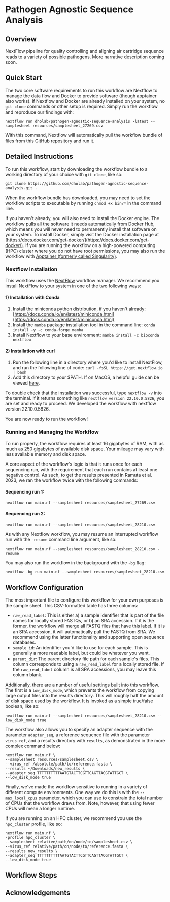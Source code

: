 # Pathogen Agnostic Sequence Analysis

## Overview

NextFlow pipeline for quality controlling and aligning air cartridge sequence reads to a variety of possible pathogens. More narrative description coming soon.

## Quick Start

The two core software requirements to run this workflow are Nextflow to manage the data flow and Docker to provide software (though apptainer also works). If Nextflow and Docker are already installed on your system, no `git clone` commands or other setup is required. Simply run the workflow and reproduce our findings with:

```
nextflow run dholab/pathogen-agnostic-sequence-analysis -latest --samplesheet resources/samplesheet_27269.csv
```

With this command, Nextflow will automatically pull the workflow bundle of files from this GitHub repository and run it.

## Detailed Instructions

To run this workflow, start by downloading the workflow bundle to a working directory of your choice with `git clone`, like so:

```
git clone https://github.com/dholab/pathogen-agnostic-sequence-analysis.git .
```

When the workflow bundle has downloaded, you may need to set the workflow scripts to executable by running `chmod +x bin/*` in the command line.

If you haven't already, you will also need to install the Docker engine. The workflow pulls all the software it needs automatically from Docker Hub, which means you will never need to permanently install that software on your system. To install Docker, simply visit the Docker installation page at [https://docs.docker.com/get-docker/](https://docs.docker.com/get-docker/). If you are running the workflow on a high-powered computing (HPC) cluster where you do not have root permissions, you may also run the workflow with [Apptainer (formerly called Singularity)](https://apptainer.org/).

### Nextflow Installation

This workflow uses the [NextFlow](https://www.nextflow.io/) workflow manager. We recommend you install NextFlow to your system in one of the two following ways:

#### 1) Installation with Conda

1. Install the miniconda python distribution, if you haven't already: [https://docs.conda.io/en/latest/miniconda.html](https://docs.conda.io/en/latest/miniconda.html)
2. Install the `mamba` package installation tool in the command line:
   `conda install -y -c conda-forge mamba`
3. Install Nextflow to your base environment:
   `mamba install -c bioconda nextflow `

#### 2) Installation with curl

1. Run the following line in a directory where you'd like to install NextFlow, and run the following line of code:
   `curl -fsSL https://get.nextflow.io | bash`
2. Add this directory to your $PATH. If on MacOS, a helpful guide can be viewed [here](https://www.architectryan.com/2012/10/02/add-to-the-path-on-mac-os-x-mountain-lion/).

To double check that the installation was successful, type `nextflow -v` into the terminal. If it returns something like `nextflow version 22.10.0.5826`, you are set and ready to proceed. We developed the workflow with nextflow version 22.10.0.5826.

You are now ready to run the workflow!

### Running and Managing the Workflow

To run properly, the workflow requires at least 16 gigabytes of RAM, with as much as 250 gigabytes of available disk space. Your mileage may vary with less available memory and disk space.

A core aspect of the workflow's logic is that it runs once for each sequencing run, with the requirement that each run contains at least one negative control. As such, to get the results presented in Ramuta et al. 2023, we ran the workflow twice with the following commands:

#### Sequencing run 1:

```
nextflow run main.nf --samplesheet resources/samplesheet_27269.csv
```

#### Sequencing run 2:

```
nextflow run main.nf --samplesheet resources/samplesheet_28210.csv
```

As with any Nextflow workflow, you may resume an interrupted workflow run with the `-resume` command line argument, like so:

```
nextflow run main.nf --samplesheet resources/samplesheet_28210.csv -resume
```

You may also run the workflow in the background with the `-bg` flag:

```
nextflow -bg run main.nf --samplesheet resources/samplesheet_28210.csv
```

## Workflow Configuration

The most important file to configure this workflow for your own purposes is the sample sheet. This CSV-formatted table has three columns:

- `raw_read_label`: This is either a) a sample identifier that is part of the file names for locally stored FASTQs, or b) an SRA accession. If it is the former, the workflow will merge all FASTQ files that have this label. If it is an SRA accession, it will automatically pull the FASTQ from SRA. We recommend using the latter functionality and supporting open sequence databases.
- `sample_id`: An identifier you'd like to use for each sample. This is generally a more readable label, but could be whatever you want.
- `parent_dir`: The parent directory file path for each sample's files. This column corresponds to using a `raw_read_label` for a locally stored file. If the `raw_read_label` column is all SRA accessions, you may leave this column blank.

Additionally, there are a number of useful settings built into this workflow. The first is a `low_disk_mode`, which prevents the workflow from copying large output files into the results directory. This will roughly half the amount of disk space used by the workflow. It is invoked as a simple true/false boolean, like so:

```
nextflow run main.nf --samplesheet resources/samplesheet_28210.csv --low_disk_mode true
```

The workflow also allows you to specify an adapter sequence with the parameter `adapter_seq`, a reference sequence file with the parameter `virus_ref`, and a results directory with `results`, as demonstrated in the more complex command below:

```
nextflow run main.nf \
--samplesheet resources/samplesheet.csv \
--virus_ref /absolute/path/to/reference.fasta \
--results ~/Downloads/new_results \
--adapter_seq TTTTTTTTTTAATGTACTTCGTTCAGTTACGTATTGCT \
--low_disk_mode true
```

Finally, we've made the workflow sensitive to running in a variety of different compute environments. One way we do this is with the `--max_local_cpus` parameter, which you can use to constrain the total number of CPUs that the workflow draws from. Note, however, that using fewer CPUs will mean a longer runtime.

If you are running on an HPC cluster, we recommend you use the `hpc_cluster` profile, like so:

```
nextflow run main.nf \
-profile hpc_cluster \
--samplesheet relative/path/on/node/to/samplesheet.csv \
--virus_ref relative/path/on/node/to/reference.fasta \
--results new_results \
--adapter_seq TTTTTTTTTTAATGTACTTCGTTCAGTTACGTATTGCT \
--low_disk_mode true
```

## Workflow Steps

## Acknowledgements
